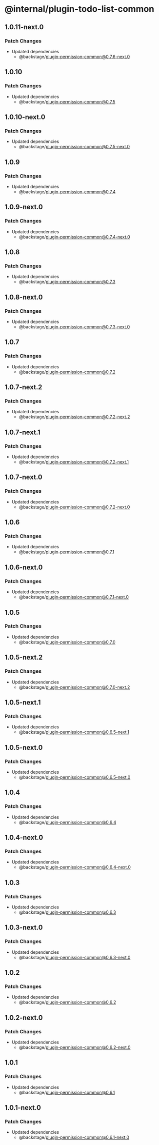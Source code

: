 # @internal/plugin-todo-list-common

## 1.0.11-next.0

### Patch Changes

- Updated dependencies
  - @backstage/plugin-permission-common@0.7.6-next.0

## 1.0.10

### Patch Changes

- Updated dependencies
  - @backstage/plugin-permission-common@0.7.5

## 1.0.10-next.0

### Patch Changes

- Updated dependencies
  - @backstage/plugin-permission-common@0.7.5-next.0

## 1.0.9

### Patch Changes

- Updated dependencies
  - @backstage/plugin-permission-common@0.7.4

## 1.0.9-next.0

### Patch Changes

- Updated dependencies
  - @backstage/plugin-permission-common@0.7.4-next.0

## 1.0.8

### Patch Changes

- Updated dependencies
  - @backstage/plugin-permission-common@0.7.3

## 1.0.8-next.0

### Patch Changes

- Updated dependencies
  - @backstage/plugin-permission-common@0.7.3-next.0

## 1.0.7

### Patch Changes

- Updated dependencies
  - @backstage/plugin-permission-common@0.7.2

## 1.0.7-next.2

### Patch Changes

- Updated dependencies
  - @backstage/plugin-permission-common@0.7.2-next.2

## 1.0.7-next.1

### Patch Changes

- Updated dependencies
  - @backstage/plugin-permission-common@0.7.2-next.1

## 1.0.7-next.0

### Patch Changes

- Updated dependencies
  - @backstage/plugin-permission-common@0.7.2-next.0

## 1.0.6

### Patch Changes

- Updated dependencies
  - @backstage/plugin-permission-common@0.7.1

## 1.0.6-next.0

### Patch Changes

- Updated dependencies
  - @backstage/plugin-permission-common@0.7.1-next.0

## 1.0.5

### Patch Changes

- Updated dependencies
  - @backstage/plugin-permission-common@0.7.0

## 1.0.5-next.2

### Patch Changes

- Updated dependencies
  - @backstage/plugin-permission-common@0.7.0-next.2

## 1.0.5-next.1

### Patch Changes

- Updated dependencies
  - @backstage/plugin-permission-common@0.6.5-next.1

## 1.0.5-next.0

### Patch Changes

- Updated dependencies
  - @backstage/plugin-permission-common@0.6.5-next.0

## 1.0.4

### Patch Changes

- Updated dependencies
  - @backstage/plugin-permission-common@0.6.4

## 1.0.4-next.0

### Patch Changes

- Updated dependencies
  - @backstage/plugin-permission-common@0.6.4-next.0

## 1.0.3

### Patch Changes

- Updated dependencies
  - @backstage/plugin-permission-common@0.6.3

## 1.0.3-next.0

### Patch Changes

- Updated dependencies
  - @backstage/plugin-permission-common@0.6.3-next.0

## 1.0.2

### Patch Changes

- Updated dependencies
  - @backstage/plugin-permission-common@0.6.2

## 1.0.2-next.0

### Patch Changes

- Updated dependencies
  - @backstage/plugin-permission-common@0.6.2-next.0

## 1.0.1

### Patch Changes

- Updated dependencies
  - @backstage/plugin-permission-common@0.6.1

## 1.0.1-next.0

### Patch Changes

- Updated dependencies
  - @backstage/plugin-permission-common@0.6.1-next.0

